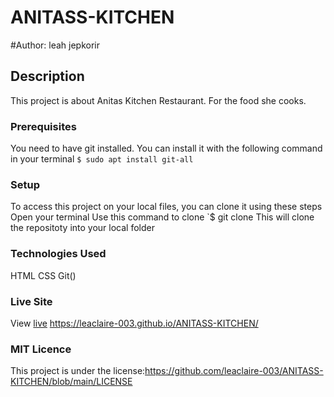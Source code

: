 # ANITASS-KITCHEN
#Author: leah jepkorir
## Description
This project is about Anitas Kitchen Restaurant. For the food she cooks.


### Prerequisites
You need to have git installed.
You can install it with the following command in your terminal
`$ sudo apt install git-all`

### Setup
To access this project on your local files, you can clone it using these steps
Open your terminal
Use this command to clone `$ git clone 
This will clone the repositoty into your local folder

### Technologies Used
 HTML
 CSS
 Git()
### Live Site
View [live]() https://leaclaire-003.github.io/ANITASS-KITCHEN/

### MIT Licence
This project is under the license:https://github.com/leaclaire-003/ANITASS-KITCHEN/blob/main/LICENSE
